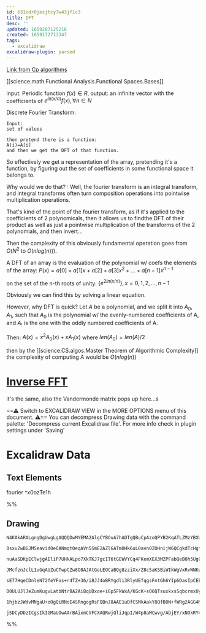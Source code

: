 ```yaml
---
id: 631odr0jezjtcy7w43jf1c3
title: DFT
desc: ''
updated: 1659207125216
created: 1659172713347
tags:
  - excalidraw
excalidraw-plugin: parsed
---
```

[Link from Cp algorithms](https://cp-algorithms.com/algebra/fft.html)

[[science.math.Functional Analysis.Functional Spaces.Bases]]

input:
Periodic function $f(x) \in R$, output: 
an infinite vector with the coefficients of $e^{i\pi(x/n)}f(x),\forall n\in N$ 

Discrete Fourier Transform:

```
Input:
set of values

then pretend there is a function:
A(i)=A[i]
and then we get the DFT of that function.
```

So effectively we get a representation of the array, pretending it's a function, by figuring out the set of coefficients in some functional space it belongs to.

Why would we do that?
:
Well, the fourier transform is an integral transform, and integral transforms often turn composition operations into pointwise multiplication operations.

That's kind of the point of the fourier transform, as if it's applied to the coefficients of 2 polynomicals, then it allows us to findthe DFT of their product as well as just a pointwise multiplication of the transforms of the 2 polynomials, and then invert...

Then the complexity of this obviously fundamental operation goes from $O(N^2$ to $O(nlog(n)))$.

A DFT of an array is the evaluation of the polynomial w/ coefs the elements of the array:
$P(x)=a[0]+a[1]x+a[2]+a[3]x^2+...+a[n-1]x^{n-1}$

on the set of the n-th roots of unity:
$\{e^{2i\pi(x/n)}\}, x=0,1,2,...,n-1$

Obviously we can find this by solving a linear equation.

However, why DFT is quick?
Let $A$ be a polynomial, and we split it into $A_0,A_1$, such that $A_0$ is the polynomial w/ the evenly-numbered coefficients of A, and $A_!$ is the one with the oddly numbered coefficients of A.

Then:
$A(x)=x^2A_0(x)+xA_1(x)$
where $len(A_0)=len(A)/2$

then by the [[science.CS.algos.Master Theorem of Algorithmic Complexity]] the complexity of computing A would be $O(nlog(n))$

# [Inverse FFT](https://cp-algorithms.com/algebra/fft.html)

it's the same, also the Vandermonde matrix pops up here...s

==⚠  Switch to EXCALIDRAW VIEW in the MORE OPTIONS menu of this document. ⚠== You can decompress Drawing data with the command palette: 'Decompress current Excalidraw file'. For more info check in plugin settings under 'Saving'

# Excalidraw Data

## Text Elements

fourier
 ^x0ozTe1h

%%

## Drawing

```compressed-json
N4KAkARALgngDgUwgLgAQQQDwMYEMA2AlgCYBOuA7hADTgQBuCpAzoQPYB2KqATLZMzYBXUtiRoIACyhQ4zZAHoFAc0JRJQgEYA6bGwC2CgF7N6hbEcK4OCtptbErHALRY8RMpWdx8Q1TdIEfARcZgRmBShcZQUebQAWbQAGGjoghH0EDihmbgBtcDBQMBKIEm4IAGUAdgAhbA4ANQBHAGFmAA0jKFIAMQAlTQARSQAOOH1UkshYRArA7CiOZWCp

0sxuZwBGJMSeavid0eOANmqt0eqAVn5SmE2AZlGATm0Hk6uL0avn0ZOHnijW6QCgkdTcHgfbRbH5XeJXF6jeIPa7AqQIQjKaTcLbPapvZ4IrY8X6jQHEm6FSDWFbiVBJNHMHpsADWCFabHwbFIFQAxFsEAKBWtIJpcNgWcpSMIOMQOVyeRIetZmHBcIFsiKIAAzQj4fCVWCrCSCDxapnStkAdTBkghjOZbMNMGN6FN5TR0r8kg44VyaC2aLYauwa

nuAaSDKpEClwjgAEliP7UHkALpo7XkTKJ7gcIT6tGEWVYCq4FKemXEX3MZPFabQeB0h5UgC+jIQCGIOKSW2qJ2JWxOJzRjBY7C4aB4gejo9YnAAcpwxDiHkkHg8tpvnvFC8whukoJ3uNqCGE0ZpKwBRYKZbLJvMF6NCODEXCHrsB6o8K6Qr5kyNokQHAsrm+b4IBbASkeaAnvgYSFG2hR1pA5QSJgSRsEYAAqgp2misx0tAWBQFqGxoM4q7aFOg5

JMcfznJclL1uGqAUZuCTwpCZw8O8AJAtGoLEOCaBQg8zziXx/Z8cSaKSBiWIkWgVxRvWNKuippQWqy7KctyfJCoKSDnuKkperK8p6Uq5AcKq6pZCRGZ6gaRqEe6XYOpaCA2kJdqTh52nOq6EBuVqXpYtWybTvWwbimG3YaZAsbPomyZphmWYIDmaAPuB0ZFsQJYSLgWyhZWEWgY+9ZhNBqDxB8364gcI5MHOE6oJuzVjguS50ls8SQkkcLPBcu77

sE77HqeCDnleN72feYFos+r4TZ+36/i8JJ4oBRYgdli3RlyUEfqgsFntGh6YIp6DasIpCEEwAA6XCepQOFXRUt0iA9pDPVqt3ZJUhBGHSPAJTqnBQL0uD6HqLFMaUl1QAAgkQyhtRAwTag5M5MFA5gEKjmIY1AwZano2S4EWTBZagOVBvd/gEO910Q99T0vdGuBCKT/ThMDdI9EI02HdTAAS8nYgGVFXAh4DpnQuBwHAhpvnSdbQHJmQVGj2K3Aw

D0ULUJlJeZumKugvLatbNtrBA2AiBqUDxoe+iGp5FkWxA/KGcK+sO6QTsuxkxsSqbcrmxUyo2WqTt2wHQeu70TmBa5nIeoU9uO/Zwdu46Xm2vamcJznrvuwFLkVCF/vZ9kuf9MI4V+jiNeB6XGQAPIhnFEYaVnbd10nkPQ7D+Dw63icZL0kNAyDEJ9yXg8ZCzRPozrCDY/HtfO2XUSkCjgdsBQcm4Cd9PF9vueXrKyOH8fIQnRA6rSlQE/t/ot8v

1hjbzJWdvMNgaU+oOgQiRNoE4SRngogRsFQBnJ8AAE1uDfCSMkAakY8QfBON+fWRg2AGG4MhBgBBhY4gQm/Je+gG5CFlOVCQZl3KZylCQWeoM+7MOIIaBAcBuAwI4QAWTYAVa+uBNDBBOmdEWpQOGe0IdGWonJH68laM8FRKitR82UPmdUfJLxDD0XoiA5CL4DygOXNkXd8acAWpVSAmYYYID5sWe6yw5H1iyKI8R3AhZSNKNgIgPC0A+LRBwBx3

jSDCyDDzICgsIkIGMaUOwAArBAixmCVFCXAQRwjQliJqpI/W4p8aMCwvg/AbjEY/xNOkRY45yZCCZAYb+cx9q2MgEdNkEipqAVCCjWpJSykVXwHLMAiE7F6nCIQlsIAWxAA=
```

%%

